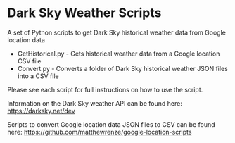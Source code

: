 # Dark Sky Weather Scripts
A set of Python scripts to get Dark Sky historical weather data from Google location data

- GetHistorical.py - Gets historical weather data from a Google location CSV file
- Convert.py - Converts a folder of Dark Sky historical weather JSON files into a CSV file

Please see each script for full instructions on how to use the script.

Information on the Dark Sky weather API can be found here:
<https://darksky.net/dev>

Scripts to convert Google location data JSON files to CSV can be found here:
<https://github.com/matthewrenze/google-location-scripts>